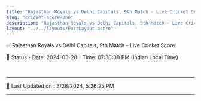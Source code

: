 ```yaml
---
title: "Rajasthan Royals vs Delhi Capitals, 9th Match - Live Cricket Score"
slug: "cricket-score-one"
description: "Rajasthan Royals vs Delhi Capitals, 9th Match - Live Cricket Score - Date: 2024-03-28 - Time: 07:30:00 PM (Indian Local Time)."
layout: "../../layouts/PostLayout.astro"
--- 
```


✅ Rajasthan Royals vs Delhi Capitals, 9th Match - Live Cricket Score

📑 Status - Date: 2024-03-28 - Time: 07:30:00 PM (Indian Local Time)

<br />

***

📝 Last Updated on : 3/28/2024, 5:26:25 PM

***

